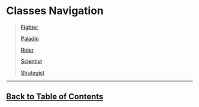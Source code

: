 #   Classes Navigation

>   [Fighter](Fighter.md)
>
>   [Paladin](Paladin.md)
>
>   [Rider](Rider.md)
>
>   [Scientist](Scientist.md)
>
>   [Strategist](Strategist.md)

---
##  [Back to Table of Contents](../TableOfContents.md)